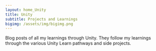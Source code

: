 ```yaml
---
layout: home_Unity
title: Unity
subtitle: Projects and Learnings
bigimg: /assets/img/bigimg.png
---
```


Blog posts of all my learnings through Unity. They follow my learnings through the various Unity Learn pathways and side projects. 